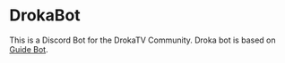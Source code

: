 # DrokaBot
This is a Discord Bot for the DrokaTV Community.
Droka bot is based on [Guide Bot](https://github.com/AnIdiotsGuide/guidebot-class).